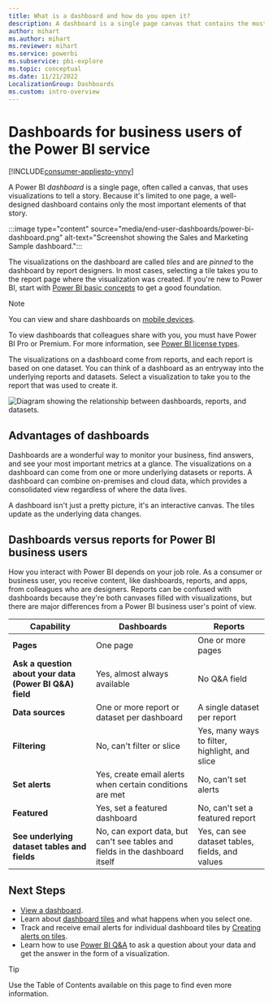 ```yaml
---
title: What is a dashboard and how do you open it?
description: A dashboard is a single page canvas that contains the most important elements of data. Learn the advantages of dashboards and how they differ from reports.
author: mihart
ms.author: mihart
ms.reviewer: mihart
ms.service: powerbi
ms.subservice: pbi-explore
ms.topic: conceptual
ms.date: 11/21/2022
LocalizationGroup: Dashboards
ms.custom: intro-overview
---
```

# Dashboards for business users of the Power BI service

[!INCLUDE[consumer-appliesto-ynny](../includes/consumer-appliesto-ynny.md)]

A Power BI *dashboard* is a single page, often called a canvas, that uses visualizations to tell a story. Because it's limited to one page, a well-designed dashboard contains only the most important elements of that story.

:::image type="content" source="media/end-user-dashboards/power-bi-dashboard.png" alt-text="Screenshot showing the Sales and Marketing Sample dashboard.":::

The visualizations on the dashboard are called *tiles* and are *pinned* to the dashboard by report designers. In most cases, selecting a tile takes you to the report page where the visualization was created. If you're new to Power BI, start with [Power BI basic concepts](end-user-basic-concepts.md) to get a good foundation.

> [!NOTE]
>
>You can view and share dashboards on [mobile devices](mobile/mobile-apps-view-dashboard.md).
>
>To view dashboards that colleagues share with you, you must have Power BI Pro or Premium. For more information, see [Power BI license types](end-user-license.md).

The visualizations on a dashboard come from reports, and each report is based on one dataset. You can think of a dashboard as an entryway into the underlying reports and datasets. Select a visualization to take you to the report that was used to create it.

![Diagram showing the relationship between dashboards, reports, and datasets.](media/end-user-dashboards/power-bi-diagram.png)

## Advantages of dashboards

Dashboards are a wonderful way to monitor your business, find answers, and see your most important metrics at a glance. The visualizations on a dashboard can come from one or more underlying datasets or reports. A dashboard can combine on-premises and cloud data, which provides a consolidated view regardless of where the data lives.

A dashboard isn't just a pretty picture, it's an interactive canvas. The tiles update as the underlying data changes.

## Dashboards versus reports for Power BI business users

How you interact with Power BI depends on your job role. As a consumer or business user, you receive content, like dashboards, reports, and apps, from colleagues who are designers. Reports can be confused with dashboards because they're both canvases filled with visualizations, but there are major differences from a Power BI business user's point of view.

| **Capability** | **Dashboards** | **Reports** |
| --- | --- | --- |
| **Pages** | One page | One or more pages |
|**Ask a question about your data (Power BI Q&A) field** | Yes, almost always available | No Q&A field |
| **Data sources** | One or more report or dataset per dashboard |A single dataset per report |
| **Filtering** | No, can't filter or slice | Yes, many ways to filter, highlight, and slice |
| **Set alerts** | Yes, create email alerts when certain conditions are met | No, can't set alerts |
| **Featured** | Yes, set a featured dashboard | No, can't set a featured report |
| **See underlying dataset tables and fields** | No, can export data, but can't see tables and fields in the dashboard itself |Yes, can see dataset tables, fields, and values |

## Next Steps

* [View a dashboard](end-user-dashboard-open.md).
* Learn about [dashboard tiles](end-user-tiles.md) and what happens when you select one.
* Track and receive email alerts for individual dashboard tiles by [Creating alerts on tiles](end-user-alerts.md).
* Learn how to use [Power BI Q&A](end-user-q-and-a.md) to ask a question about your data and get the answer in the form of a visualization.

> [!TIP]
> Use the Table of Contents available on this page to find even more information.
